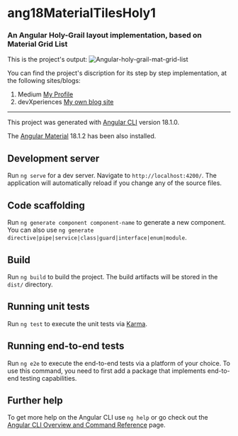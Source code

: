 # ang18MaterialTilesHoly1

### An Angular Holy-Grail layout implementation, based on Material Grid List

This is the project's output:
![Angular-holy-grail-mat-grid-list](https://github.com/user-attachments/assets/5a8dc394-7945-4850-9129-2934d1ebdcd8)


You can find the project's discription for its step by step implementation, at the following sites/blogs:

1. Medium
[My Profile](https://medium.com/@zzpzaf.se)
2. devXperiences
[My own blog site](https://www.devxperiences.com)


---
This project was generated with [Angular CLI](https://github.com/angular/angular-cli) version 18.1.0.

The [Angular Material](https://material.angular.io/) 18.1.2 has been also installed.

## Development server

Run `ng serve` for a dev server. Navigate to `http://localhost:4200/`. The application will automatically reload if you change any of the source files.

## Code scaffolding

Run `ng generate component component-name` to generate a new component. You can also use `ng generate directive|pipe|service|class|guard|interface|enum|module`.

## Build

Run `ng build` to build the project. The build artifacts will be stored in the `dist/` directory.

## Running unit tests

Run `ng test` to execute the unit tests via [Karma](https://karma-runner.github.io).

## Running end-to-end tests

Run `ng e2e` to execute the end-to-end tests via a platform of your choice. To use this command, you need to first add a package that implements end-to-end testing capabilities.

## Further help

To get more help on the Angular CLI use `ng help` or go check out the [Angular CLI Overview and Command Reference](https://angular.dev/tools/cli) page.
